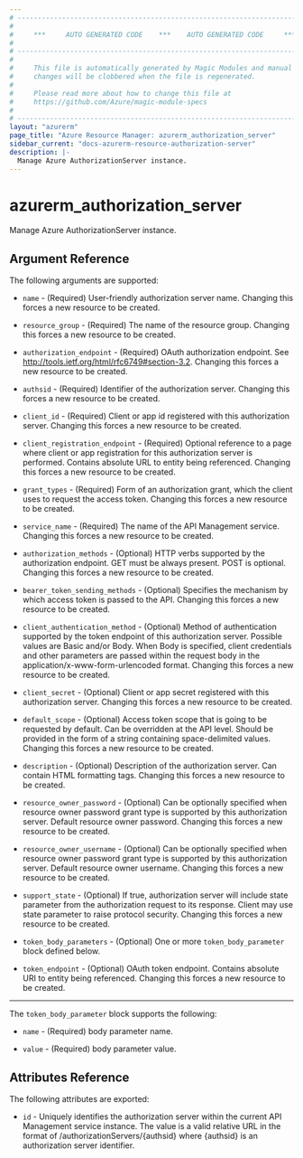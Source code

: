 ```yaml
---
# ----------------------------------------------------------------------------
#
#     ***     AUTO GENERATED CODE    ***    AUTO GENERATED CODE     ***
#
# ----------------------------------------------------------------------------
#
#     This file is automatically generated by Magic Modules and manual
#     changes will be clobbered when the file is regenerated.
#
#     Please read more about how to change this file at
#     https://github.com/Azure/magic-module-specs
#
# ----------------------------------------------------------------------------
layout: "azurerm"
page_title: "Azure Resource Manager: azurerm_authorization_server"
sidebar_current: "docs-azurerm-resource-authorization-server"
description: |-
  Manage Azure AuthorizationServer instance.
---
```


# azurerm_authorization_server

Manage Azure AuthorizationServer instance.


## Argument Reference

The following arguments are supported:

* `name` - (Required) User-friendly authorization server name. Changing this forces a new resource to be created.

* `resource_group` - (Required) The name of the resource group. Changing this forces a new resource to be created.

* `authorization_endpoint` - (Required) OAuth authorization endpoint. See http://tools.ietf.org/html/rfc6749#section-3.2. Changing this forces a new resource to be created.

* `authsid` - (Required) Identifier of the authorization server. Changing this forces a new resource to be created.

* `client_id` - (Required) Client or app id registered with this authorization server. Changing this forces a new resource to be created.

* `client_registration_endpoint` - (Required) Optional reference to a page where client or app registration for this authorization server is performed. Contains absolute URL to entity being referenced. Changing this forces a new resource to be created.

* `grant_types` - (Required) Form of an authorization grant, which the client uses to request the access token. Changing this forces a new resource to be created.

* `service_name` - (Required) The name of the API Management service. Changing this forces a new resource to be created.

* `authorization_methods` - (Optional) HTTP verbs supported by the authorization endpoint. GET must be always present. POST is optional. Changing this forces a new resource to be created.

* `bearer_token_sending_methods` - (Optional) Specifies the mechanism by which access token is passed to the API. Changing this forces a new resource to be created.

* `client_authentication_method` - (Optional) Method of authentication supported by the token endpoint of this authorization server. Possible values are Basic and/or Body. When Body is specified, client credentials and other parameters are passed within the request body in the application/x-www-form-urlencoded format. Changing this forces a new resource to be created.

* `client_secret` - (Optional) Client or app secret registered with this authorization server. Changing this forces a new resource to be created.

* `default_scope` - (Optional) Access token scope that is going to be requested by default. Can be overridden at the API level. Should be provided in the form of a string containing space-delimited values. Changing this forces a new resource to be created.

* `description` - (Optional) Description of the authorization server. Can contain HTML formatting tags. Changing this forces a new resource to be created.

* `resource_owner_password` - (Optional) Can be optionally specified when resource owner password grant type is supported by this authorization server. Default resource owner password. Changing this forces a new resource to be created.

* `resource_owner_username` - (Optional) Can be optionally specified when resource owner password grant type is supported by this authorization server. Default resource owner username. Changing this forces a new resource to be created.

* `support_state` - (Optional) If true, authorization server will include state parameter from the authorization request to its response. Client may use state parameter to raise protocol security. Changing this forces a new resource to be created.

* `token_body_parameters` - (Optional) One or more `token_body_parameter` block defined below.

* `token_endpoint` - (Optional) OAuth token endpoint. Contains absolute URI to entity being referenced. Changing this forces a new resource to be created.

---

The `token_body_parameter` block supports the following:

* `name` - (Required) body parameter name.

* `value` - (Required) body parameter value.

## Attributes Reference

The following attributes are exported:

* `id` - Uniquely identifies the authorization server within the current API Management service instance. The value is a valid relative URL in the format of /authorizationServers/{authsid} where {authsid} is an authorization server identifier.
